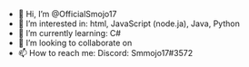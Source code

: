 - 👋 Hi, I’m @OfficialSmojo17
- 👀 I’m interested in: html, JavaScript (node.ja), Java, Python
- 🌱 I’m currently learning: C#
- 💞️ I’m looking to collaborate on
- 📫 How to reach me: Discord: Smmojo17#3572

<!---
OfficialSmojo17/OfficialSmojo17 is a ✨ special ✨ repository because its `README.md` (this file) appears on your GitHub profile.
You can click the Preview link to take a look at your changes.
--->
